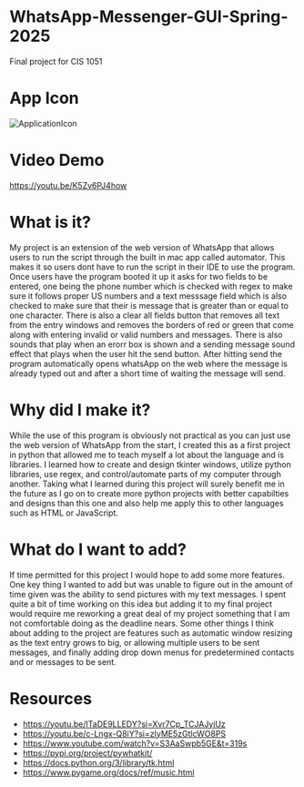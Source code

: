 # WhatsApp-Messenger-GUI-Spring-2025
Final project for CIS 1051

# App Icon
![ApplicationIcon](https://github.com/user-attachments/assets/74bcd201-2588-4916-993a-e08a5e369493)


# Video Demo
https://youtu.be/K5Zv6PJ4how

# What is it?
My project is an extension of the web version of WhatsApp that allows users to run the script through the built in mac app called automator. This makes it so users dont have to run the script in their IDE to use the program. Once users have the program booted it up it asks for two fields to be entered, one being the phone number which is checked with regex to make sure it follows proper US numbers and a text messsage field which is also checked to make sure that their is message that is greater than or equal to one character. There is also a clear all fields button that removes all text from the entry windows and removes the borders of red or green that come along with entering invalid or valid numbers and messages. There is also sounds that play when an erorr box is shown and a sending message sound effect that plays when the user hit the send button. After hitting send the program automatically opens whatsApp on the web where the message is already typed out and after a short time of waiting the message will send.

# Why did I make it?
While the use of this program is obviously not practical as you can just use the web version of WhatsApp from the start, I created this as a first project in python that allowed me to teach myself a lot about the language and is libraries. I learned how to create and design tkinter windows, utilize python libraries, use regex, and control/automate parts of my computer through another. Taking what I learned during this project will surely benefit me in the future as I go on to create more python projects with better capabilties and designs than this one and also help me apply this to other languages such as HTML or JavaScript.

# What do I want to add?
If time permitted for this project I would hope to add some more features. One key thing I wanted to add but was unable to figure out in the amount of time given was the ability to send pictures with my text messages. I spent quite a bit of time working on this idea but adding it to my final project would require me reworking a great deal of my project something that I am not comfortable doing as the deadline nears. Some other things I think about adding to the project are features such as automatic window resizing as the text entry grows to big, or allowing multiple users to be sent messages, and finally adding drop down menus for predetermined contacts and or messages to be sent.


# Resources
* https://youtu.be/ITaDE9LLEDY?si=Xvr7Cp_TCJAJyiUz
* https://youtu.be/c-Lngx-Q8iY?si=zIyME5zGtlcWO8PS
* https://www.youtube.com/watch?v=S3AaSwpb5GE&t=319s
* https://pypi.org/project/pywhatkit/
* https://docs.python.org/3/library/tk.html
* https://www.pygame.org/docs/ref/music.html
